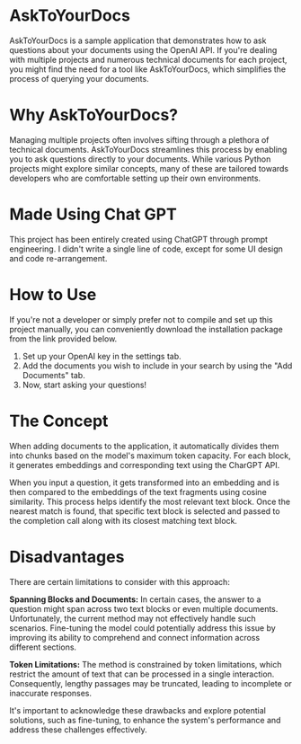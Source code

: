 # AskToYourDocs
AskToYourDocs is a sample application that demonstrates how to ask questions about your documents using the OpenAI API. 
If you're dealing with multiple projects and numerous technical documents for each project, you might find the need for 
a tool like AskToYourDocs, which simplifies the process of querying your documents.
# Why AskToYourDocs?
Managing multiple projects often involves sifting through a plethora of technical documents. AskToYourDocs streamlines 
this process by enabling you to ask questions directly to your documents. While various Python projects might explore 
similar concepts, many of these are tailored towards developers who are comfortable setting up their own environments.
# Made Using Chat GPT
This project has been entirely created using ChatGPT through prompt engineering. I didn't write a single line of code, 
except for some UI design and code re-arrangement.

# How to Use
If you're not a developer or simply prefer not to compile and set up this project manually, you can conveniently download 
the installation package from the link provided below.

1. Set up your OpenAI key in the settings tab.
2. Add the documents you wish to include in your search by using the "Add Documents" tab.
3. Now, start asking your questions!
# The Concept
When adding documents to the application, it automatically divides them into chunks based on the model's maximum token capacity. 
For each block, it generates embeddings and corresponding text using the CharGPT API.

When you input a question, it gets transformed into an embedding and is then compared to the embeddings of the text fragments using 
cosine similarity. This process helps identify the most relevant text block. Once the nearest match is found, that specific text block is 
selected and passed to the completion call along with its closest matching text block.

# Disadvantages
There are certain limitations to consider with this approach:

<b>Spanning Blocks and Documents:</b> In certain cases, the answer to a question might span across two text blocks or even multiple documents. 
Unfortunately, the current method may not effectively handle such scenarios. Fine-tuning the model could potentially address this issue 
by improving its ability to comprehend and connect information across different sections.

<b>Token Limitations:</b> The method is constrained by token limitations, which restrict the amount of text that can be processed in a single interaction.
Consequently, lengthy passages may be truncated, leading to incomplete or inaccurate responses.

It's important to acknowledge these drawbacks and explore potential solutions, such as fine-tuning, to enhance the system's performance 
and address these challenges effectively.











